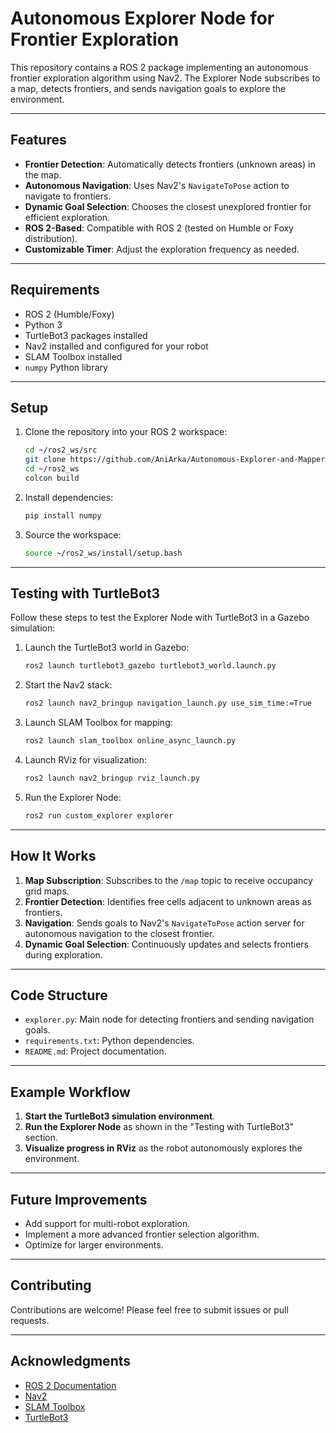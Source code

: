 # Autonomous Explorer Node for Frontier Exploration

This repository contains a ROS 2 package implementing an autonomous frontier exploration algorithm using Nav2. The Explorer Node subscribes to a map, detects frontiers, and sends navigation goals to explore the environment.

---

## Features

- **Frontier Detection**: Automatically detects frontiers (unknown areas) in the map.
- **Autonomous Navigation**: Uses Nav2's `NavigateToPose` action to navigate to frontiers.
- **Dynamic Goal Selection**: Chooses the closest unexplored frontier for efficient exploration.
- **ROS 2-Based**: Compatible with ROS 2 (tested on Humble or Foxy distribution).
- **Customizable Timer**: Adjust the exploration frequency as needed.

---

## Requirements

- ROS 2 (Humble/Foxy)
- Python 3
- TurtleBot3 packages installed
- Nav2 installed and configured for your robot
- SLAM Toolbox installed
- `numpy` Python library

---

## Setup

1. Clone the repository into your ROS 2 workspace:

    ```bash
    cd ~/ros2_ws/src
    git clone https://github.com/AniArka/Autonomous-Explorer-and-Mapper-ros2-nav2.git
    cd ~/ros2_ws
    colcon build
    ```

2. Install dependencies:

    ```bash
    pip install numpy
    ```

3. Source the workspace:

    ```bash
    source ~/ros2_ws/install/setup.bash
    ```

---

## Testing with TurtleBot3

Follow these steps to test the Explorer Node with TurtleBot3 in a Gazebo simulation:

1. Launch the TurtleBot3 world in Gazebo:

    ```bash
    ros2 launch turtlebot3_gazebo turtlebot3_world.launch.py
    ```

2. Start the Nav2 stack:

    ```bash
    ros2 launch nav2_bringup navigation_launch.py use_sim_time:=True
    ```

3. Launch SLAM Toolbox for mapping:

    ```bash
    ros2 launch slam_toolbox online_async_launch.py
    ```

4. Launch RViz for visualization:

    ```bash
    ros2 launch nav2_bringup rviz_launch.py
    ```

5. Run the Explorer Node:

    ```bash
    ros2 run custom_explorer explorer
    ```

---

## How It Works

1. **Map Subscription**: Subscribes to the `/map` topic to receive occupancy grid maps.
2. **Frontier Detection**: Identifies free cells adjacent to unknown areas as frontiers.
3. **Navigation**: Sends goals to Nav2's `NavigateToPose` action server for autonomous navigation to the closest frontier.
4. **Dynamic Goal Selection**: Continuously updates and selects frontiers during exploration.

---

## Code Structure

- `explorer.py`: Main node for detecting frontiers and sending navigation goals.
- `requirements.txt`: Python dependencies.
- `README.md`: Project documentation.

---

## Example Workflow

1. **Start the TurtleBot3 simulation environment**.
2. **Run the Explorer Node** as shown in the "Testing with TurtleBot3" section.
3. **Visualize progress in RViz** as the robot autonomously explores the environment.

---

## Future Improvements

- Add support for multi-robot exploration.
- Implement a more advanced frontier selection algorithm.
- Optimize for larger environments.

---

## Contributing

Contributions are welcome! Please feel free to submit issues or pull requests.

---


## Acknowledgments

- [ROS 2 Documentation](https://docs.ros.org/en/rolling/index.html)
- [Nav2](https://navigation.ros.org/)
- [SLAM Toolbox](https://github.com/SteveMacenski/slam_toolbox)
- [TurtleBot3](https://www.turtlebot.com/)
